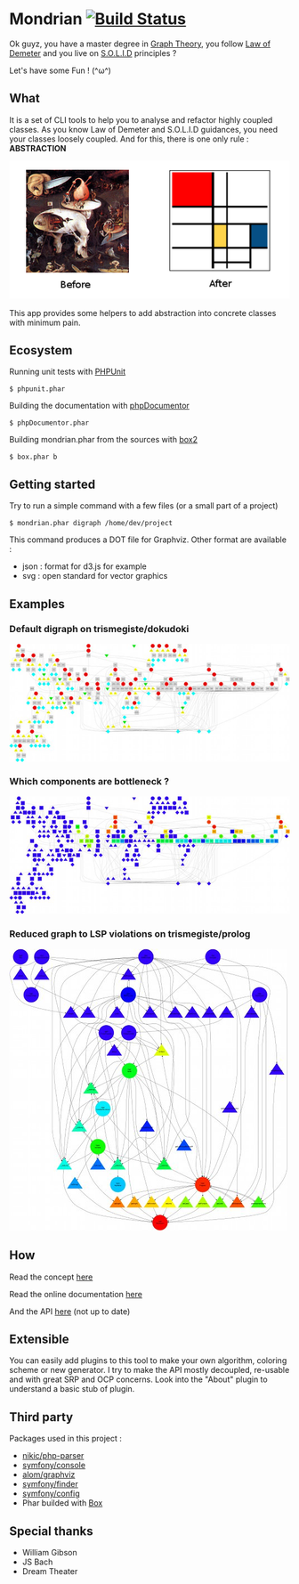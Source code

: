 # Mondrian [![Build Status](https://travis-ci.org/Trismegiste/Mondrian.png?branch=master)](https://travis-ci.org/Trismegiste/Mondrian)

Ok guyz, you have a master degree in [Graph Theory][1], you follow [Law of Demeter][2]
and you live on [S.O.L.I.D][3] principles ?

Let's have some Fun ! (^ω^)

## What
It is a set of CLI tools to help you to analyse and refactor highly coupled classes.
As you know Law of Demeter and S.O.L.I.D guidances, you need your classes loosely
coupled. And for this, there is one only rule : **ABSTRACTION**

![From Hell To Kiss](./doc/img/abstracting.png)

This app provides some helpers to add abstraction into concrete classes
with minimum pain.

## Ecosystem
Running unit tests with [PHPUnit](https://phpunit.de/getting-started.html)
```
$ phpunit.phar
```

Building the documentation with [phpDocumentor](http://phpdoc.org/docs/latest/getting-started/installing.html#phar)
```
$ phpDocumentor.phar
```

Building mondrian.phar from the sources with [box2](https://github.com/box-project/box2#as-a-phar-recommended)
```
$ box.phar b
```

## Getting started
Try to run a simple command with a few files (or a small part of a project)
```
$ mondrian.phar digraph /home/dev/project
```
This command produces a DOT file for Graphviz. Other format are available :
* json : format for d3.js for example
* svg : open standard for vector graphics

## Examples
### Default digraph on trismegiste/dokudoki
![digraph1](./doc/img/sample1.jpg)

### Which components are bottleneck ?
![digraph2](./doc/img/sample2.jpg)

### Reduced graph to LSP violations on trismegiste/prolog
![digraph3](./doc/img/sample3.jpg)

## How

Read the concept [here][12]

Read the online documentation [here][4]

And the API [here][5] (not up to date)

## Extensible

You can easily add plugins to this tool to make your own algorithm, coloring scheme
or new generator. I try to make the API mostly decoupled, re-usable and with great
SRP and OCP concerns. Look into the "About" plugin to understand a basic stub of
plugin.

## Third party

Packages used in this project :

 * [nikic/php-parser][6]
 * [symfony/console][7]
 * [alom/graphviz][8]
 * [symfony/finder][9]
 * [symfony/config][10]
 * Phar builded with [Box][11]

## Special thanks

 * William Gibson
 * JS Bach
 * Dream Theater

[1]: http://en.wikipedia.org/wiki/Graph_theory
[2]: http://en.wikipedia.org/wiki/Law_of_Demeter
[3]: http://en.wikipedia.org/wiki/SOLID_(object-oriented_design)
[4]: http://trismegiste.github.io/Mondrian/
[5]: http://trismegiste.github.io/Mondrian/doc/index.html
[6]: https://github.com/nikic/PHP-Parser
[7]: https://github.com/symfony/Console
[8]: https://github.com/alexandresalome/graphviz
[9]: https://github.com/symfony/Finder
[10]: https://github.com/symfony/Config
[11]: https://github.com/kherge/Box
[12]: ./Resources/doc/README.md
